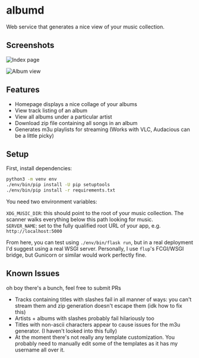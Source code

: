 # albumd

Web service that generates a nice view of your music collection.

## Screenshots

![Index page](https://i.witch.press/GAXtqf9n.png)

![Album view](https://i.witch.press/HbBl8qfz.png)

## Features

* Homepage displays a nice collage of your albums
* View track listing of an album
* View all albums under a particular artist
* Download zip file containing all songs in an album
* Generates m3u playlists for streaming (Works with VLC, Audacious can be a little picky)

## Setup

First, install dependencies:

```sh
python3 -m venv env
./env/bin/pip install -U pip setuptools
./env/bin/pip install -r requirements.txt
```

You need two environment variables:

`XDG_MUSIC_DIR`: this should point to the root of your music collection. The scanner walks everything below this path looking for music.  
`SERVER_NAME`: set to the fully qualified root URL of your app, e.g. `http://localhost:5000`

From here, you can test using `./env/bin/flask run`, but in a real deployment I'd suggest using a real WSGI server.
Personally, I use `flup`'s FCGI/WSGI bridge, but Gunicorn or similar would work perfectly fine.

## Known Issues

oh boy there's a bunch, feel free to submit PRs

* Tracks containing titles with slashes fail in all manner of ways: you can't stream them and zip generation doesn't escape them (idk how to fix this)
* Artists + albums with slashes probably fail hilariously too
* Titles with non-ascii characters appear to cause issues for the m3u generator. (I haven't looked into this fully)
* At the moment there's not really any template customization. You probably need to manually edit some of the templates as it has my username all over it.
